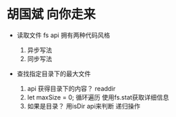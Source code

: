 #  胡国斌 向你走来

- 读取文件  fs  api
    拥有两种代码风格
    1. 异步写法
    2. 同步写法

- 查找指定目录下的最大文件
    1. api 获得目录下的内容？  readdir
    2. let maxSize = 0; 循环遍历  使用fs.stat获取详细信息
    3. 如果是目录？ 用isDir api来判断 递归操作
    